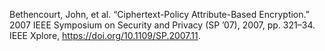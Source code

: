 Bethencourt, John, et al. “Ciphertext-Policy Attribute-Based Encryption.” 2007 IEEE Symposium on Security and Privacy (SP ’07), 2007, pp. 321–34. IEEE Xplore, https://doi.org/10.1109/SP.2007.11.
